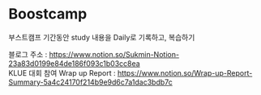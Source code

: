 # Boostcamp

부스트캠프 기간동안 study 내용을 Daily로 기록하고, 복습하기 

블로그 주소 : https://www.notion.so/Sukmin-Notion-23a83d0199e84de186f093c1b03cc8ea  
KLUE 대회 참여 Wrap up Report : https://www.notion.so/Wrap-up-Report-Summary-5a4c24170f214b9e9d6c7a1dac3bdb7c
